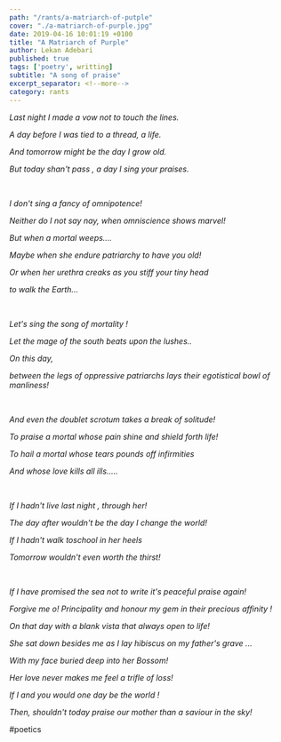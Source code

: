 ```yaml
---
path: "/rants/a-matriarch-of-putple"
cover: "./a-matriarch-of-purple.jpg"
date: 2019-04-16 10:01:19 +0100
title: "A Matriarch of Purple"
author: Lekan Adebari
published: true
tags: ['poetry', writting]
subtitle: "A song of praise"
excerpt_separator: <!--more-->
category: rants
---
```



<p><em>Last night I made a vow not to touch the lines.</em></p>

<p><em>A day before I was tied to a thread, a life.</em></p>

<p><em>And tomorrow might be the day I grow old.</em></p>

<p><em>But today shan't pass , a day I sing your praises.</em></p>
<!--more-->
<br>

<p><em>I don't sing a fancy of omnipotence!</em></p>

<p><em>Neither do I not say nay, when omniscience shows marvel!</em></p>

<p><em>But when a mortal weeps....</em></p>

<p><em>Maybe when she endure patriarchy to have you old!</em></p>

<p><em>Or when her urethra creaks as you stiff your tiny head</em></p>

<p><em>to walk the Earth...</em></p>

<br>

<p><em>Let's sing the song of mortality !</em></p>

<p><em>Let the mage of the south beats upon the lushes..</em></p>

<p><em>On this day,</em></p>

<p><em>between the legs of oppressive patriarchs lays their egotistical bowl of manliness!</em></p>

<br>

<p><em>And even the doublet scrotum takes a break of solitude!</em></p>

<p><em>To praise a mortal whose pain shine and shield forth life!</em></p>

<p><em>To hail a mortal whose tears pounds off infirmities</em></p>

<p><em>And whose love kills all ills.....</em></p>

<br>

<p><em>If I hadn't live last night , through her!</em></p>

<p><em>The day after wouldn't be the day I change the world!</em></p>

<p><em>If I hadn't walk toschool in her heels</em></p>

<p><em>Tomorrow wouldn't even worth the thirst!</em></p>

<br>

<p><em>If I have promised the sea not to write it's peaceful praise again!</em></p>

<p><em>Forgive me o! Principality and honour my gem in their precious affinity !</em></p>

<p><em>On that day with a blank vista that always open to life!</em></p>

<p><em>She sat down besides me as I lay hibiscus on my father's grave ...</em></p>

<p><em>With my face buried deep into her Bossom!</em></p>

<p><em>Her love never makes me feel a trifle of loss!</em></p>

<p><em>If I and you would one day be the world !</em></p>

<p><em>Then, shouldn't today praise our mother than a saviour in the sky!</em></p>


#poetics